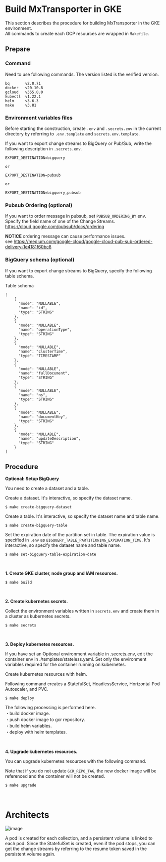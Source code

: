 # Build MxTransporter in GKE

This section describes the procedure for building MxTransporter in the GKE environment.<br>
All commands to create each GCP resources are wrapped in ```Makefile```.

## Prepare
### Command
Need to use following commands. The version listed is the verified version.

```
bq       v2.0.71
docker   v20.10.8
gcloud   v355.0.0
kubectl  v1.22.1
helm     v3.6.3
make     v3.81
```

### Environment variables files
Before starting the construction, create ```.env``` and ```.secrets.env``` in the current directory by referring to ```.env.template``` and ```secrets.env.template```.

If you want to export change streams to BigQuery or Pub/Sub, write the following description in ```.secrets.env```.

```
EXPORT_DESTINATION=bigquery

or

EXPORT_DESTINATION=pubsub

or

EXPORT_DESTINATION=bigquery,pubsub
```

### Pubsub Ordering (optional)
If you want to order message in pubsub, set ```PUBSUB_ORDERING_BY``` env.<br>
Specify the field name of one of the Change Streams.<br>
https://cloud.google.com/pubsub/docs/ordering

**NOTICE**
ordering message can cause performance issues.<br>
see https://medium.com/google-cloud/google-cloud-pub-sub-ordered-delivery-1e4181f60bc8

### BigQuery schema  (optional)
If you want to export change streams to BigQuery, specify the following table schema.

Table schema
```
[
    {
      "mode": "NULLABLE",
      "name": "id",
      "type": "STRING"
    },
    {
      "mode": "NULLABLE",
      "name": "operationType",
      "type": "STRING"
    },
    {
      "mode": "NULLABLE",
      "name": "clusterTime",
      "type": "TIMESTAMP"
    },
    {
      "mode": "NULLABLE",
      "name": "fullDocument",
      "type": "STRING"
    },
    {
      "mode": "NULLABLE",
      "name": "ns",
      "type": "STRING"
    },
    {
      "mode": "NULLABLE",
      "name": "documentKey",
      "type": "STRING"
    },
    {
      "mode": "NULLABLE",
      "name": "updateDescription",
      "type": "STRING"
    }
]
```

## Procedure
**Optional: Setup BigQuery**

You need to create a dataset and a table.

Create a dataset.
It's interactive, so specify the dataset name.

```
$ make create-bigquery-dataset
```

Create a table.
It's interactive, so specify the dataset name and table name.

```
$ make create-bigquery-table
```

Set the expiration date of the partition set in table.
The expiration value is specified in ```.env``` as ```BIGQUERY_TABLE_PARTITIONING_EXPIRATION_TIME```.
It's interactive, so specify the dataset name and table name.

```
$ make set-bigquery-table-expiration-date
```

<br>

**1. Create GKE cluster, node group and IAM resources.**

```
$ make build
```

<br>

**2. Create kubernetes secrets.**

Collect the environment variables written in ```secrets.env``` and create them in a cluster as kubernetes secrets.

```
$ make secrets
```

<br>

**3. Deploy kubernetes resources.**

If you have set an Optional environment variable in .secrets.env, edit the container env in ./templates/stateless.yaml.
Set only the environment variables required for the container running on kubernetes.

Create kubernetes resources with helm.

Following command creates a StatefulSet, HeadlessService, Horizontal Pod Autoscaler, and PVC.

```
$ make deploy
```

The following processing is performed here.<br>
・build docker image.<br>
・push docker image to gcr repository.<br>
・build helm variables.<br>
・deploy with helm templates.<br>

<br>

**4. Upgrade kubernetes resources.**

You can upgrade kubernetes resources with the following command.

Note that if you do not update ```GCR_REPO_TAG```, the new docker image will be referenced and the container will not be created.

```
$ make upgrade
```

<br>

# Architects

![image](https://user-images.githubusercontent.com/37132477/141406547-41edf9eb-5a17-4191-9ee3-3f13ba17ec07.png)

A pod is created for each collection, and a persistent volume is linked to each pod.
Since the StatefulSet is created, even if the pod stops, you can get the change streams by referring to the resume token saved in the persistent volume again.
